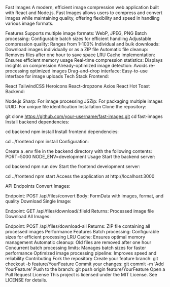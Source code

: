 Fast Images
A modern, efficient image compression web application built with React and Node.js. Fast Images allows users to compress and convert images while maintaining quality, offering flexibility and speed in handling various image formats.

Features
Supports multiple image formats: WebP, JPEG, PNG
Batch processing: Configurable batch sizes for efficient handling
Adjustable compression quality: Ranges from 1-100%
Individual and bulk downloads: Download images individually or as a ZIP file
Automatic file cleanup: Removes files after one hour to save space
LRU Cache implementation: Ensures efficient memory usage
Real-time compression statistics: Displays insights on compression
Already-optimized image detection: Avoids re-processing optimized images
Drag-and-drop interface: Easy-to-use interface for image uploads
Tech Stack
Frontend:

React
TailwindCSS
Heroicons
React-dropzone
Axios
React Hot Toast
Backend:

Node.js
Sharp: For image processing
JSZip: For packaging multiple images
UUID: For unique file identification
Installation
Clone the repository:

git clone https://github.com/your-username/fast-images.git
cd fast-images
Install backend dependencies:

cd backend
npm install
Install frontend dependencies:

cd ../frontend
npm install
Configuration:

Create a .env file in the backend directory with the following contents:
PORT=5000
NODE_ENV=development
Usage
Start the backend server:

cd backend
npm run dev
Start the frontend development server:

cd ../frontend
npm start
Access the application at http://localhost:3000

API Endpoints
Convert Images:

Endpoint: POST /api/files/convert
Body: FormData with images, format, and quality
Download Single Image:

Endpoint: GET /api/files/download/:fileId
Returns: Processed image file
Download All Images:

Endpoint: POST /api/files/download-all
Returns: ZIP file containing all processed images
Performance Features
Batch processing: Configurable sizes for efficient processing
LRU Cache: Ensures optimal memory management
Automatic cleanup: Old files are removed after one hour
Concurrent batch processing limits: Manages batch sizes for faster performance
Optimized image processing pipeline: Improves speed and reliability
Contributing
Fork the repository
Create your feature branch: git checkout -b feature/YourFeature
Commit your changes: git commit -m 'Add YourFeature'
Push to the branch: git push origin feature/YourFeature
Open a Pull Request
License
This project is licensed under the MIT License. See LICENSE for details.

